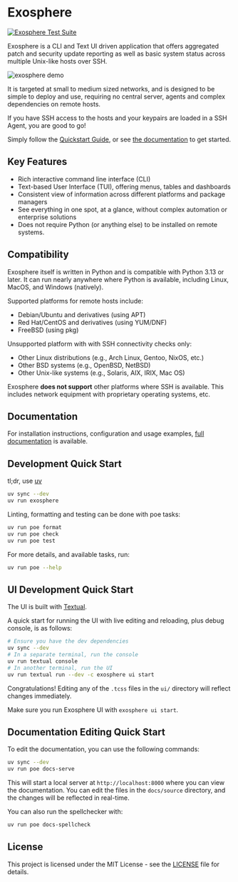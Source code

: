 # Exosphere

[![Exosphere Test Suite](https://github.com/mrdaemon/exosphere/actions/workflows/exosphere-test.yml/badge.svg)](https://github.com/mrdaemon/exosphere/actions/workflows/exosphere-test.yml)

Exosphere is a CLI and Text UI driven application that offers aggregated patch
and security update reporting as well as basic system status across multiple
Unix-like hosts over SSH.

![exosphere demo](./demo.gif)

It is targeted at small to medium sized networks, and is designed to be simple
to deploy and use, requiring no central server, agents and complex dependencies
on remote hosts.

If you have SSH access to the hosts and your keypairs are loaded in a SSH Agent,
you are good to go!

Simply follow the [Quickstart Guide](https://exosphere.readthedocs.io/en/stable/quickstart.html),
or see [the documentation](https://exosphere.readthedocs.io/en/stable/) to get started.

## Key Features

- Rich interactive command line interface (CLI)
- Text-based User Interface (TUI), offering menus, tables and dashboards
- Consistent view of information across different platforms and package managers
- See everything in one spot, at a glance, without complex automation or enterprise
  solutions
- Does not require Python (or anything else) to be installed on remote systems.

## Compatibility

Exosphere itself is written in Python and is compatible with Python 3.13 or later.
It can run nearly anywhere where Python is available, including Linux, MacOS,
and Windows (natively).

Supported platforms for remote hosts include:

- Debian/Ubuntu and derivatives (using APT)
- Red Hat/CentOS and derivatives (using YUM/DNF)
- FreeBSD (using pkg)

Unsupported platform with with SSH connectivity checks only:

- Other Linux distributions (e.g., Arch Linux, Gentoo, NixOS, etc.)
- Other BSD systems (e.g., OpenBSD, NetBSD)
- Other Unix-like systems (e.g., Solaris, AIX, IRIX, Mac OS)

Exosphere **does not support** other platforms where SSH is available.
This includes network equipment with proprietary operating systems, etc.

## Documentation

For installation instructions, configuration and usage examples,
[full documentation](https://exosphere.readthedocs.io/) is available.

## Development Quick Start

tl;dr, use [uv](https://docs.astral.sh/uv/getting-started/installation/)

```bash
uv sync --dev
uv run exosphere
```

Linting, formatting and testing can be done with poe tasks:

```bash
uv run poe format
uv run poe check
uv run poe test
```

For more details, and available tasks, run:

```bash
uv run poe --help
```

## UI Development Quick Start

The UI is built with [Textual](https://textual.textualize.io/).

A quick start for running the UI with live editing and reloading, plus debug
console, is as follows:

```bash
# Ensure you have the dev dependencies
uv sync --dev
# In a separate terminal, run the console
uv run textual console
# In another terminal, run the UI
uv run textual run --dev -c exosphere ui start
```

Congratulations! Editing any of the `.tcss` files in the `ui/` directory will
reflect changes immediately.

Make sure you run Exosphere UI with `exosphere ui start`.

## Documentation Editing Quick Start

To edit the documentation, you can use the following commands:

```bash
uv sync --dev
uv run poe docs-serve
```

This will start a local server at `http://localhost:8000` where you can view the
documentation. You can edit the files in the `docs/source` directory, and the changes
will be reflected in real-time.

You can also run the spellchecker with:

```bash
uv run poe docs-spellcheck
```

## License

This project is licensed under the MIT License - see the [LICENSE](LICENSE) file for details.
